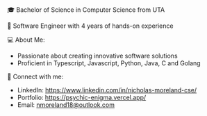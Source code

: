 🎓 Bachelor of Science in Computer Science from UTA

🌟 Software Engineer with 4 years of hands-on experience

💻 About Me:
- Passionate about creating innovative software solutions
- Proficient in Typescript, Javascript, Python, Java, C and Golang

🔗 Connect with me:
- LinkedIn: https://www.linkedin.com/in/nicholas-moreland-cse/
- Portfolio: https://psychic-enigma.vercel.app/
- Email: nmoreland18@outlook.com

<!--
**nicholasmoreland/nicholasmoreland** is a ✨ _special_ ✨ repository because its `README.md` (this file) appears on your GitHub profile.

Here are some ideas to get you started:

- 🔭 I’m currently working on ...
- 🌱 I’m currently learning ...
- 👯 I’m looking to collaborate on ...
- 🤔 I’m looking for help with ...
- 💬 Ask me about ...
- 📫 How to reach me: ...
- 😄 Pronouns: ...
- ⚡ Fun fact: ...
-->
